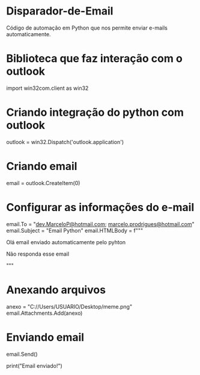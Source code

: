 # Disparador-de-Email
Código de automação em Python que nos permite enviar e-mails automaticamente.

# Biblioteca que faz interação com o outlook
import win32com.client as win32

# Criando integração do python com outlook
outlook = win32.Dispatch('outlook.application')

# Criando email
email = outlook.CreateItem(0)

# Configurar as informações do e-mail
email.To = "dev.MarceloP@hotmail.com; marcelo.prodrigues@hotmail.com"
email.Subject = "Email Python"
email.HTMLBody = f"""
<p> Olá email enviado automaticamente pelo pyhton</p>
<p>Não responda esse email </p>
""" 

# Anexando arquivos
anexo = "C://Users/USUARIO/Desktop/meme.png"
email.Attachments.Add(anexo)

# Enviando email
email.Send()

print("Email enviado!")
